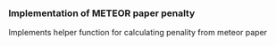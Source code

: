 ### Implementation of METEOR paper penalty

Implements helper function for calculating penality from meteor paper
